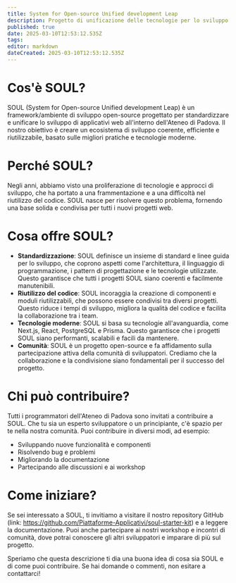 ```yaml
---
title: System for Open-source Unified development Leap
description: Progetto di unificazione delle tecnologie per lo sviluppo di applicativi dell'Ateneo
published: true
date: 2025-03-10T12:53:12.535Z
tags: 
editor: markdown
dateCreated: 2025-03-10T12:53:12.535Z
---
```


# Cos'è SOUL?

SOUL (System for Open-source Unified development Leap) è un framework/ambiente di sviluppo open-source progettato per standardizzare e unificare lo sviluppo di applicativi web all'interno dell'Ateneo di Padova. Il nostro obiettivo è creare un ecosistema di sviluppo coerente, efficiente e riutilizzabile, basato sulle migliori pratiche e tecnologie moderne.

# Perché SOUL?

Negli anni, abbiamo visto una proliferazione di tecnologie e approcci di sviluppo, che ha portato a una frammentazione e a una difficoltà nel riutilizzo del codice. SOUL nasce per risolvere questo problema, fornendo una base solida e condivisa per tutti i nuovi progetti web.

# Cosa offre SOUL?

- **Standardizzazione**: SOUL definisce un insieme di standard e linee guida per lo sviluppo, che coprono aspetti come l'architettura, il linguaggio di programmazione, i pattern di progettazione e le tecnologie utilizzate. Questo garantisce che tutti i progetti SOUL siano coerenti e facilmente manutenibili.
- **Riutilizzo del codice**: SOUL incoraggia la creazione di componenti e moduli riutilizzabili, che possono essere condivisi tra diversi progetti. Questo riduce i tempi di sviluppo, migliora la qualità del codice e facilita la collaborazione tra i team.
- **Tecnologie moderne**: SOUL si basa su tecnologie all'avanguardia, come Next.js, React, PostgreSQL e Prisma. Questo garantisce che i progetti SOUL siano performanti, scalabili e facili da mantenere.
- **Comunità**: SOUL è un progetto open-source e fa affidamento sulla partecipazione attiva della comunità di sviluppatori. Crediamo che la collaborazione e la condivisione siano fondamentali per il successo del progetto.

# Chi può contribuire?

Tutti i programmatori dell'Ateneo di Padova sono invitati a contribuire a SOUL. Che tu sia un esperto sviluppatore o un principiante, c'è spazio per te nella nostra comunità. Puoi contribuire in diversi modi, ad esempio:

- Sviluppando nuove funzionalità e componenti
- Risolvendo bug e problemi
- Migliorando la documentazione
- Partecipando alle discussioni e ai workshop

# Come iniziare?

Se sei interessato a SOUL, ti invitiamo a visitare il nostro repository GitHub (link: <https://github.com/Piattaforme-Applicativi/soul-starter-kit>) e a leggere la documentazione. Puoi anche partecipare ai nostri workshop e incontri di comunità, dove potrai conoscere gli altri sviluppatori e imparare di più sul progetto.

Speriamo che questa descrizione ti dia una buona idea di cosa sia SOUL e di come puoi contribuire. Se hai domande o commenti, non esitare a contattarci!
